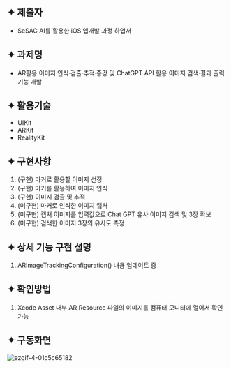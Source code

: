 ## ✦ 제출자

- SeSAC AI를 활용한 iOS 앱개발 과정 하업서

## ✦ 과제명

- AR활용 이미지 인식·검출·추적·증강 및 ChatGPT API 활용 이미지 검색·결과 출력 기능 개발

## ✦ 활용기술

- UIKit
- ARKit
- RealityKit 


## ✦ 구현사항

1. (구현) 마커로 활용할 이미지 선정
2. (구현) 마커를 활용하여 이미지 인식
3. (구현) 이미지 검출 및 추적 
4. (미구현) 마커로 인식한 이미지 캡처
5. (미구현) 캡처 이미지를 입력값으로 Chat GPT 유사 이미지 검색 및 3장 확보 
6. (미구현) 검색한 이미지 3장의 유사도 측정

## ✦ 상세 기능 구현 설명

1. ARImageTrackingConfiguration()
내용 업데이트 중

## ✦ 확인방법

1. Xcode Asset 내부 AR Resource 파일의 이미지를 컴퓨터 모니터에 열어서 확인 가능

## ✦ 구동화면

![ezgif-4-01c5c65182](https://github.com/hemil0102/authlabs/assets/83139316/e1a3bcd6-cd59-407c-b9b9-28f8bb87f913)
